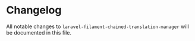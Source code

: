# Changelog

All notable changes to `laravel-filament-chained-translation-manager` will be documented in this file.
